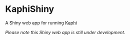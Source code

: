 # KaphiShiny
A Shiny web app for running [Kaphi](https://github.com/PoonLab/Kaphi)

*Please note this Shiny web app is still under development.*

